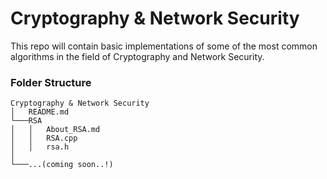 # Cryptography & Network Security

This repo will contain basic implementations of some of the most common
algorithms in the field of Cryptography and Network Security. 

### Folder Structure

```
Cryptography & Network Security
│   README.md
└───RSA
│   │   About_RSA.md
│   │   RSA.cpp
│   │   rsa.h
│   
└───...(coming soon..!)
```

